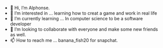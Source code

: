 - 👋 Hi, I’m Alphonse.
- 👀 I’m interested in ... learning how to creat a game and work in real life
- 🌱 I’m currently learning ... In computer science to be a software developer
- 💞️ I’m looking to collaborate with everyone and make some new friends as well.
- 📫 How to reach me ... banana_fish20  for snapchat.

<!---
BengzyGithub/BengzyGithub is a ✨ special ✨ repository because its `README.md` (this file) appears on your GitHub profile.
You can click the Preview link to take a look at your changes.
--->

